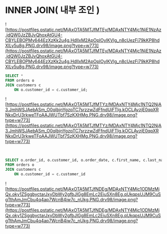 # INNER JOIN( 내부 조인 )

![https://postfiles.pstatic.net/MjAxOTA5MTJfMTEy/MDAxNTY4Mjc1NjE1NzAz.jdQW0JzZBJvQhoxAtGU4-CBYLEBOPMy644EzXzKk2u4g.HdIlxM2ApOplOylKVlg_n8cUezFi79kKP8hdXlLy5u8g.PNG.drv98/image.png?type=w773](https://postfiles.pstatic.net/MjAxOTA5MTJfMTEy/MDAxNTY4Mjc1NjE1NzAz.jdQW0JzZBJvQhoxAtGU4-CBYLEBOPMy644EzXzKk2u4g.HdIlxM2ApOplOylKVlg_n8cUezFi79kKP8hdXlLy5u8g.PNG.drv98/image.png?type=w773)

```sql
SELECT *
FROM orders o
JOIN customers c 
	ON o.customer_id = c.customer_id;
```

![https://postfiles.pstatic.net/MjAxOTA5MTJfMTYz/MDAxNTY4Mjc1NTQ2NjA3.JmhWSJAebASm_O0qIbjnYgzpTC7srzzwZdFfndUiFTIg.kOCLAvzjE0qpXRNkxDrU3rkweTFoAAJWUTbf7SzKXHMg.PNG.drv98/image.png?type=w773](https://postfiles.pstatic.net/MjAxOTA5MTJfMTYz/MDAxNTY4Mjc1NTQ2NjA3.JmhWSJAebASm_O0qIbjnYgzpTC7srzzwZdFfndUiFTIg.kOCLAvzjE0qpXRNkxDrU3rkweTFoAAJWUTbf7SzKXHMg.PNG.drv98/image.png?type=w773)

<br>

```sql
SELECT o.order_id, o.customer_id, o.order_date, c.first_name, c.last_name
FROM orders o
JOIN customers c 
	ON o.customer_id = c.customer_id
```

![https://postfiles.pstatic.net/MjAxOTA5MTJfNDEg/MDAxNTY4Mjc1ODMzMjQx.oky1ZSggbyctarJxyDbWy2gfbJlGg8EmLc2EiuSXn8Eg.qUkqpsUJM9CuSgTthAmJmCbu4q4ap7WcnB4iw7c_nUkg.PNG.drv98/image.png?type=w773](https://postfiles.pstatic.net/MjAxOTA5MTJfNDEg/MDAxNTY4Mjc1ODMzMjQx.oky1ZSggbyctarJxyDbWy2gfbJlGg8EmLc2EiuSXn8Eg.qUkqpsUJM9CuSgTthAmJmCbu4q4ap7WcnB4iw7c_nUkg.PNG.drv98/image.png?type=w773)

